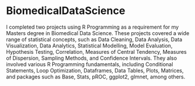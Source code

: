 # BiomedicalDataScience 
I completed two projects using R Programming as a requirement for my Masters degree in Biomedical Data Science. These projects covered a wide range of statistical concepts, such as Data Cleaning, Data Analysis, Data Visualization, Data Analytics, Statistical Modelling, Model Evaluation, Hypothesis Testing, Correlation, Measures of Central Tendency, Measures of Dispersion, Sampling Methods, and Confidence Intervals. They also involved various R Programming fundamentals, including Conditional Statements, Loop Optimization, Dataframes, Data Tables, Plots, Matrices, and packages such as Base, Stats, pROC, ggplot2, glmnet, among others.


